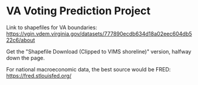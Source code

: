 # VA Voting Prediction Project

Link to shapefiles for VA boundaries: https://vgin.vdem.virginia.gov/datasets/777890ecdb634d18a02eec604db522c6/about

Get the "Shapefile Download (Clipped to VIMS shoreline)" version, halfway down the page.

For national macroeconomic data, the best source would be FRED: https://fred.stlouisfed.org/
